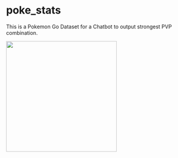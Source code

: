 # poke_stats
 
This is a Pokemon Go Dataset for a Chatbot to output strongest PVP combination.

<img src="https://i.imgur.com/W4Fvzjs.png" width="300" >
